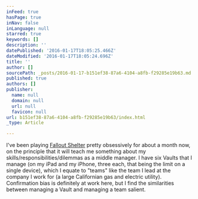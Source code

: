 ```yaml
---
inFeed: true
hasPage: true
inNav: false
inLanguage: null
starred: true
keywords: []
description: ''
datePublished: '2016-01-17T18:05:25.466Z'
dateModified: '2016-01-17T18:05:24.696Z'
title: ''
author: []
sourcePath: _posts/2016-01-17-b151ef38-87a6-4104-a8fb-f29285e19b63.md
published: true
authors: []
publisher:
  name: null
  domain: null
  url: null
  favicon: null
url: b151ef38-87a6-4104-a8fb-f29285e19b63/index.html
_type: Article

---
```

I've been playing [Fallout Shelter][0] pretty obsessively for about a month now, on the principle that it will teach me something about my skills/responsibilities/dilemmas as a middle manager.  I have six Vaults that I manage (on my iPad and my iPhone, three each, that being the limit on a single device), which I equate to "teams" like the team I lead at the company I work for (a large Californian gas and electric utility).  Confirmation bias is definitely at work here, but I find the similarities between managing a Vault and managing a team salient.

[0]: http://www.falloutshelter.com/